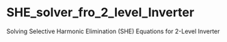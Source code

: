 # SHE_solver_fro_2_level_Inverter
Solving Selective Harmonic Elimination (SHE) Equations for 2-Level Inverter

